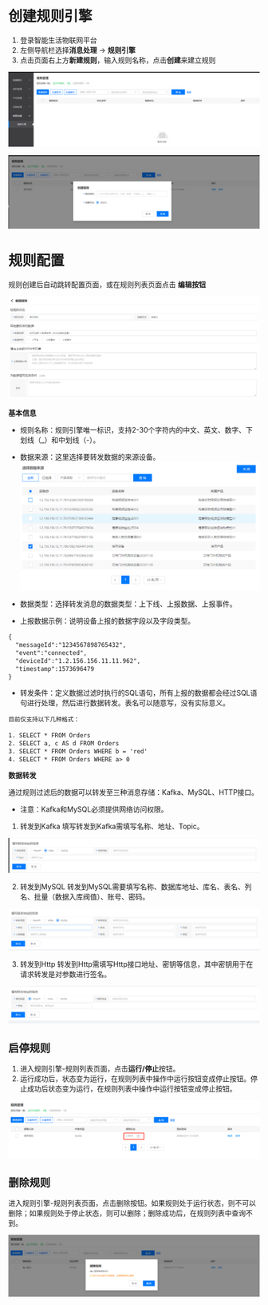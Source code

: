 # 创建规则引擎

1. 登录智能生活物联网平台
2. 左侧导航栏选择**消息处理** -> **规则引擎**
3. 点击页面右上方**新建规则**，输入规则名称，点击**创建**来建立规则

![管理规则](../../../../../image/IoT/IoT-Estate/Rule-Engine/Manage-Rule.png)

![创建规则](../../../../../image/IoT/IoT-Estate/Rule-Engine/Create-Rule.png)


# 规则配置
规则创建后自动跳转配置页面，或在规则列表页面点击 **编辑按钮**

![规则配置](../../../../../image/IoT/IoT-Estate/Rule-Engine/Edit-Rule.png)

**基本信息** 

- 规则名称：规则引擎唯一标识，支持2-30个字符内的中文、英文、数字、下划线（_）和中划线（-）。

- 数据来源：这里选择要转发数据的来源设备。![数据来源](../../../../../image/IoT/IoT-Estate/Rule-Engine/Choose-Origin.png)

- 数据类型：选择转发消息的数据类型：上下线、上报数据、上报事件。

- 上报数据示例：说明设备上报的数据字段以及字段类型。

```
{ 
  "messageId":"1234567898765432",
  "event":"connected",
  "deviceId":"1.2.156.156.11.11.962",
  "timestamp":1573696479
}
```

- 转发条件：定义数据过滤时执行的SQL语句，所有上报的数据都会经过SQL语句进行处理，然后进行数据转发。表名可以随意写，没有实际意义。

```
目前仅支持以下几种格式：

1. SELECT * FROM Orders
2. SELECT a, c AS d FROM Orders
3. SELECT * FROM Orders WHERE b = 'red'
4. SELECT * FROM Orders WHERE a> 0
```

**数据转发**

通过规则过滤后的数据可以转发至三种消息存储：Kafka、MySQL、HTTP接口。

- 注意：Kafka和MySQL必须提供网络访问权限。

1. 转发到Kafka
填写转发到Kafka需填写名称、地址、Topic。

![转发到Kafka](../../../../../image/IoT/IoT-Estate/Rule-Engine/To-Kafka.png)

2. 转发到MySQL
转发到MySQL需要填写名称、数据库地址、库名、表名、列名、批量（数据入库阀值）、账号、密码。

![转发到MySQL](../../../../../image/IoT/IoT-Estate/Rule-Engine/To-MySQL.png)

3. 转发到Http
转发到Http需填写Http接口地址、密钥等信息，其中密钥用于在请求转发是对参数进行签名。

![转发到Http](../../../../../image/IoT/IoT-Estate/Rule-Engine/To-Http.png)

## 启停规则
1. 进入规则引擎-规则列表页面，点击**运行/停止**按钮。
2. 运行成功后，状态变为运行，在规则列表中操作中运行按钮变成停止按钮。停止成功后状态变为运行，在规则列表中操作中运行按钮变成停止按钮。

![启停规则](../../../../../image/IoT/IoT-Estate/Rule-Engine/Start-Stop.png)

## 删除规则

进入规则引擎-规则列表页面，点击删除按钮。如果规则处于运行状态，则不可以删除；如果规则处于停止状态，则可以删除；删除成功后，在规则列表中查询不到。

![删除规则](../../../../../image/IoT/IoT-Estate/Rule-Engine/Delete-Rule.png)
